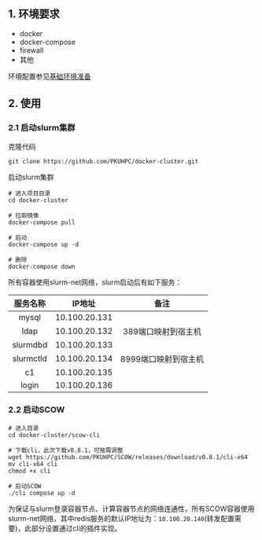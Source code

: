 ## 1. 环境要求

- docker
- docker-compose
- firewall
- 其他

环境配置参见[基础环境准备](doc/base.md)



## 2. 使用

### 2.1 启动slurm集群

克隆代码

```shell
git clone https://github.com/PKUHPC/docker-cluster.git
```

启动slurm集群

```shell
# 进入项目目录
cd docker-cluster

# 拉取镜像
docker-compose pull

# 启动
docker-compose up -d

# 删除
docker-compose down
```

所有容器使用slurm-net网络，slurm启动后有如下服务：

| 服务名称  |    IP地址     |         备注         |
| :-------: | :-----------: | :------------------: |
|   mysql   | 10.100.20.131 |                      |
|   ldap    | 10.100.20.132 | 389端口映射到宿主机  |
| slurmdbd  | 10.100.20.133 |                      |
| slurmctld | 10.100.20.134 | 8999端口映射到宿主机 |
|    c1     | 10.100.20.135 |                      |
|   login   | 10.100.20.136 |                      |

### 2.2 启动SCOW

```shell
# 进入目录
cd docker-cluster/scow-cli

# 下载cli，此次下载v0.8.1，可按需调整
wget https://github.com/PKUHPC/SCOW/releases/download/v0.8.1/cli-x64
mv cli-x64 cli
chmod +x cli

# 启动SCOW
./cli compose up -d
```

为保证与slurm登录容器节点、计算容器节点的网络连通性，所有SCOW容器使用slurm-net网络，其中redis服务的默认IP地址为：`10.100.20.140`(转发配置需要)，此部分设置通过cli的插件实现。





